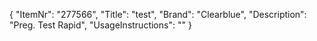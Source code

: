 {
  "ItemNr": "277566",
  "Title": "test",
  "Brand": "Clearblue",
  "Description": "Preg. Test Rapid",
  "UsageInstructions": ""
}